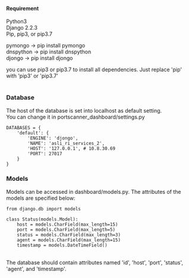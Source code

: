 #### Requirement
Python3<br>
Django 2.2.3<br>
Pip, pip3, or pip3.7<br>

pymongo -> pip install pymongo<br>
dnspython -> pip install dnspython<br>
djongo -> pip install djongo<br>

you can use pip3 or pip3.7 to install all dependencies. Just replace 'pip' with 'pip3' or 'pip3.7'<br><br>

### Database
The host of the database is set into localhost as default setting.<br>
You can change it in portscanner_dashboard/settings.py
```
DATABASES = {
    'default': {
        'ENGINE': 'djongo',
        'NAME': 'asli_ri_services_2',
        'HOST': '127.0.0.1', # 10.8.30.69
        'PORT': 27017
    }
}
```

### Models
Models can be accessed in dashboard/models.py. The attributes of the models are specified below:<br>
```
from django.db import models

class Status(models.Model):
    host = models.CharField(max_length=15)
    port = models.CharField(max_length=5)
    status = models.CharField(max_length=3)
    agent = models.CharField(max_length=15)
    timestamp = models.DateTimeField()
```
<br>
The database should contain attributes named 'id', 'host', 'port', 'status',<br>
'agent', and 'timestamp'.
